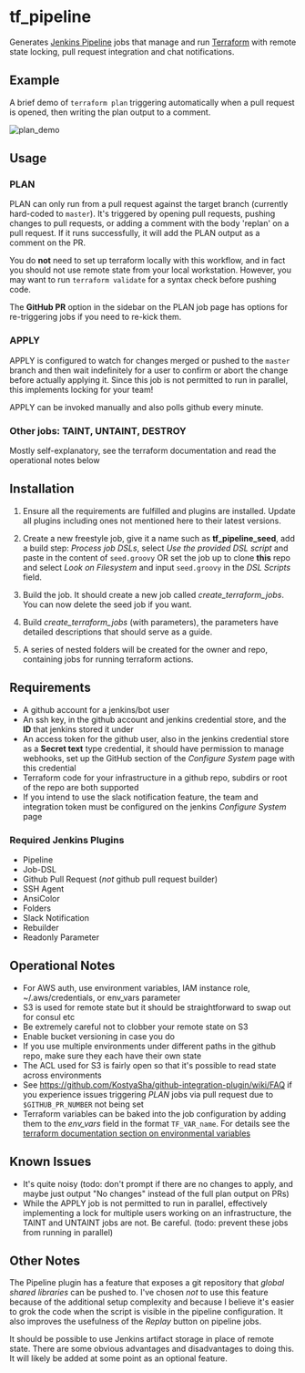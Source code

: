 # tf_pipeline

Generates [Jenkins Pipeline](https://jenkins.io/solutions/pipeline/) jobs that
manage and run [Terraform](http://terraform.io/) with remote state locking, pull
request integration and chat notifications.


## Example

A brief demo of `terraform plan` triggering automatically when a pull request is
opened, then writing the plan output to a comment.

![plan_demo](http://imgur.com/6GylbL2.gif)


## Usage

### PLAN

PLAN can only run from a pull request against the target branch (currently
hard-coded to `master`). It's triggered by opening pull requests, pushing
changes to pull requests, or adding a comment with the body 'replan' on a pull
request. If it runs successfully, it will add the PLAN output as a comment on
the PR.

You do **not** need to set up terraform locally with this workflow, and in fact
you should not use remote state from your local workstation. However, you may
want to run `terraform validate` for a syntax check before pushing code.

The **GitHub PR** option in the sidebar on the PLAN job page has options for
re-triggering jobs if you need to re-kick them.

### APPLY

APPLY is configured to watch for changes merged or pushed to the `master` branch
and then wait indefinitely for a user to confirm or abort the change before
actually applying it. Since this job is not permitted to run in parallel, this
implements locking for your team!

APPLY can be invoked manually and also polls github every minute.

### Other jobs: TAINT, UNTAINT, DESTROY

Mostly self-explanatory, see the terraform documentation and read the
operational notes below


## Installation

1. Ensure all the requirements are fulfilled and plugins are installed. Update
   all plugins including ones not mentioned here to their latest versions.

2. Create a new freestyle job, give it a name such as **tf_pipeline_seed**, add
   a build step: _Process job DSLs_, select _Use the provided DSL script_ and
   paste in the content of `seed.groovy` OR set the job up to clone **this**
   repo and select _Look on Filesystem_ and input `seed.groovy` in the _DSL
   Scripts_ field.

3. Build the job. It should create a new job called _create_terraform_jobs_. You
   can now delete the seed job if you want.

4. Build _create_terraform_jobs_ (with parameters), the parameters have detailed
   descriptions that should serve as a guide.
   
5. A series of nested folders will be created for the owner and repo, containing
   jobs for running terraform actions.


## Requirements

  * A github account for a jenkins/bot user
  * An ssh key, in the github account and jenkins credential store, and the
    **ID** that jenkins stored it under
  * An access token for the github user, also in the jenkins credential store as
    a **Secret text** type credential, it should have permission to manage
    webhooks, set up the GitHub section of the _Configure System_ page with this
    credential
  * Terraform code for your infrastructure in a github repo, subdirs or root of
    the repo are both supported
  * If you intend to use the slack notification feature, the team and
    integration token must be configured on the jenkins _Configure System_ page

### Required Jenkins Plugins

  * Pipeline
  * Job-DSL
  * Github Pull Request (*not* github pull request builder)
  * SSH Agent
  * AnsiColor
  * Folders
  * Slack Notification
  * Rebuilder
  * Readonly Parameter


## Operational Notes

  * For AWS auth, use environment variables, IAM instance role,
    ~/.aws/credentials, or env_vars parameter
  * S3 is used for remote state but it should be straightforward to swap out for
    consul etc
  * Be extremely careful not to clobber your remote state on S3
  * Enable bucket versioning in case you do
  * If you use multiple environments under different paths in the github repo,
    make sure they each have their own state
  * The ACL used for S3 is fairly open so that it's possible to read state
    across environments
  * See https://github.com/KostyaSha/github-integration-plugin/wiki/FAQ if you
    experience issues triggering _PLAN_ jobs via pull request due to
    `$GITHUB_PR_NUMBER` not being set
  * Terraform variables can be baked into the job configuration by adding them
    to the _env_vars_ field in the format `TF_VAR_name`. For details see the
    [terraform documentation section on environmental variables](https://www.terraform.io/docs/configuration/environment-variables.html)


## Known Issues

  * It's quite noisy (todo: don't prompt if there are no changes to apply, and
    maybe just output "No changes" instead of the full plan output on PRs)
  * While the APPLY job is not permitted to run in parallel, effectively
    implementing a lock for multiple users working on an infrastructure, the
    TAINT and UNTAINT jobs are not. Be careful. (todo: prevent these jobs from
    running in parallel)
  

## Other Notes

The Pipeline plugin has a feature that exposes a git repository that _global
shared libraries_ can be pushed to. I've chosen _not_ to use this feature
because of the additional setup complexity and because I believe it's easier to
grok the code when the script is visible in the pipeline configuration. It also
improves the usefulness of the _Replay_ button on pipeline jobs.

It should be possible to use Jenkins artifact storage in place of remote state.
There are some obvious advantages and disadvantages to doing this. It will
likely be added at some point as an optional feature.

